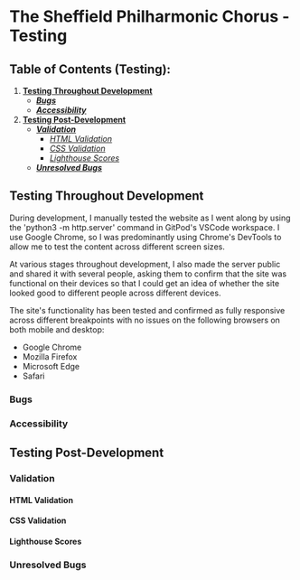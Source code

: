 # **The Sheffield Philharmonic Chorus - Testing**

## **Table of Contents (Testing):**
1. [**Testing Throughout Development**](#testing-throughout-development)
    * [***Bugs***](#bugs)
    * [***Accessibility***](#accessibility)
1. [**Testing Post-Development**](#testing-post-development)
    * [***Validation***](#validation)
        * [*HTML Validation*](#html-validation)
        * [*CSS Validation*](#css-validation)
        * [*Lighthouse Scores*](#lighthouse-scores)
    * [***Unresolved Bugs***](#unresolved-bugs)

## **Testing Throughout Development**

During development, I manually tested the website as I went along by using the 'python3 -m http.server' command in GitPod's VSCode workspace. I use Google Chrome, so I was predominantly using Chrome's DevTools to allow me to test the content across different screen sizes.

At various stages throughout development, I also made the server public and shared it with several people, asking them to confirm that the site was functional on their devices so that I could get an idea of whether the site looked good to different people across different devices.

The site's functionality has been tested and confirmed as fully responsive across different breakpoints with no issues on the following browsers on both mobile and desktop:

* Google Chrome
* Mozilla Firefox
* Microsoft Edge
* Safari

### **Bugs**


### **Accessibility**


## **Testing Post-Development**


### Validation


#### HTML Validation


#### CSS Validation


#### Lighthouse Scores


### Unresolved Bugs